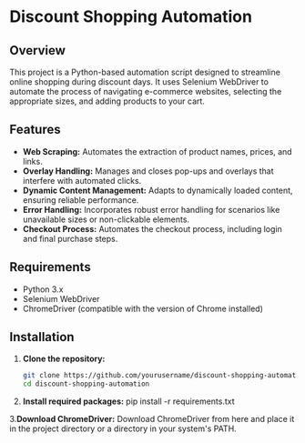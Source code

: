 
# Discount Shopping Automation

## Overview
This project is a Python-based automation script designed to streamline online shopping during discount days. It uses Selenium WebDriver to automate the process of navigating e-commerce websites, selecting the appropriate sizes, and adding products to your cart.

## Features
- **Web Scraping:** Automates the extraction of product names, prices, and links.
- **Overlay Handling:** Manages and closes pop-ups and overlays that interfere with automated clicks.
- **Dynamic Content Management:** Adapts to dynamically loaded content, ensuring reliable performance.
- **Error Handling:** Incorporates robust error handling for scenarios like unavailable sizes or non-clickable elements.
- **Checkout Process:** Automates the checkout process, including login and final purchase steps.

## Requirements
- Python 3.x
- Selenium WebDriver
- ChromeDriver (compatible with the version of Chrome installed)

## Installation

1. **Clone the repository:**
   ```bash
   git clone https://github.com/yourusername/discount-shopping-automation.git
   cd discount-shopping-automation
   
2. **Install required packages:**
   pip install -r requirements.txt

3.**Download ChromeDriver:**
Download ChromeDriver from here and place it in the project directory or a directory in your system's PATH.

